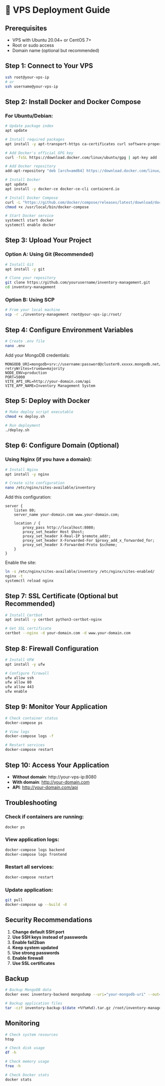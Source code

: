 # 🚀 VPS Deployment Guide

## Prerequisites
- VPS with Ubuntu 20.04+ or CentOS 7+
- Root or sudo access
- Domain name (optional but recommended)

## Step 1: Connect to Your VPS

```bash
ssh root@your-vps-ip
# or
ssh username@your-vps-ip
```

## Step 2: Install Docker and Docker Compose

### For Ubuntu/Debian:
```bash
# Update package index
apt update

# Install required packages
apt install -y apt-transport-https ca-certificates curl software-properties-common

# Add Docker's official GPG key
curl -fsSL https://download.docker.com/linux/ubuntu/gpg | apt-key add -

# Add Docker repository
add-apt-repository "deb [arch=amd64] https://download.docker.com/linux/ubuntu $(lsb_release -cs) stable"

# Install Docker
apt update
apt install -y docker-ce docker-ce-cli containerd.io

# Install Docker Compose
curl -L "https://github.com/docker/compose/releases/latest/download/docker-compose-$(uname -s)-$(uname -m)" -o /usr/local/bin/docker-compose
chmod +x /usr/local/bin/docker-compose

# Start Docker service
systemctl start docker
systemctl enable docker
```

## Step 3: Upload Your Project

### Option A: Using Git (Recommended)
```bash
# Install Git
apt install -y git

# Clone your repository
git clone https://github.com/yourusername/inventory-management.git
cd inventory-management
```

### Option B: Using SCP
```bash
# From your local machine
scp -r ./inventory-management root@your-vps-ip:/root/
```

## Step 4: Configure Environment Variables

```bash
# Create .env file
nano .env
```

Add your MongoDB credentials:
```env
MONGODB_URI=mongodb+srv://username:password@cluster0.xxxxx.mongodb.net/inventory_system?retryWrites=true&w=majority
NODE_ENV=production
PORT=5000
VITE_API_URL=http://your-domain.com/api
VITE_APP_NAME=Inventory Management System
```

## Step 5: Deploy with Docker

```bash
# Make deploy script executable
chmod +x deploy.sh

# Run deployment
./deploy.sh
```

## Step 6: Configure Domain (Optional)

### Using Nginx (if you have a domain):
```bash
# Install Nginx
apt install -y nginx

# Create site configuration
nano /etc/nginx/sites-available/inventory
```

Add this configuration:
```nginx
server {
    listen 80;
    server_name your-domain.com www.your-domain.com;

    location / {
        proxy_pass http://localhost:8080;
        proxy_set_header Host $host;
        proxy_set_header X-Real-IP $remote_addr;
        proxy_set_header X-Forwarded-For $proxy_add_x_forwarded_for;
        proxy_set_header X-Forwarded-Proto $scheme;
    }
}
```

Enable the site:
```bash
ln -s /etc/nginx/sites-available/inventory /etc/nginx/sites-enabled/
nginx -t
systemctl reload nginx
```

## Step 7: SSL Certificate (Optional but Recommended)

```bash
# Install Certbot
apt install -y certbot python3-certbot-nginx

# Get SSL certificate
certbot --nginx -d your-domain.com -d www.your-domain.com
```

## Step 8: Firewall Configuration

```bash
# Install UFW
apt install -y ufw

# Configure firewall
ufw allow ssh
ufw allow 80
ufw allow 443
ufw enable
```

## Step 9: Monitor Your Application

```bash
# Check container status
docker-compose ps

# View logs
docker-compose logs -f

# Restart services
docker-compose restart
```

## Step 10: Access Your Application

- **Without domain**: http://your-vps-ip:8080
- **With domain**: http://your-domain.com
- **API**: http://your-domain.com/api

## Troubleshooting

### Check if containers are running:
```bash
docker ps
```

### View application logs:
```bash
docker-compose logs backend
docker-compose logs frontend
```

### Restart all services:
```bash
docker-compose restart
```

### Update application:
```bash
git pull
docker-compose up --build -d
```

## Security Recommendations

1. **Change default SSH port**
2. **Use SSH keys instead of passwords**
3. **Enable fail2ban**
4. **Keep system updated**
5. **Use strong passwords**
6. **Enable firewall**
7. **Use SSL certificates**

## Backup

```bash
# Backup MongoDB data
docker exec inventory-backend mongodump --uri="your-mongodb-uri" --out=/backup

# Backup application files
tar -czf inventory-backup-$(date +%Y%m%d).tar.gz /root/inventory-management
```

## Monitoring

```bash
# Check system resources
htop

# Check disk usage
df -h

# Check memory usage
free -h

# Check Docker stats
docker stats
```
